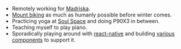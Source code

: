 - Remotely working for [Madriska](http://madriska.com).
- [Mount biking](https://www.strava.com/athletes/5358749) as much as humanly possible before winter comes.
- Practicing yoga at [Soul Space](http://yogasouthington.com) and doing P90X3 in between.
- Teaching myself to play piano.
- Sporadically playing around with [react-native](https://github.com/jordanbyron/house_control) and building [various](https://github.com/jordanbyron/react-native-quick-actions) [components](https://github.com/jordanbyron/react-native-event-source) to support it.
